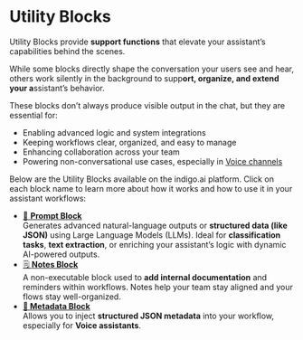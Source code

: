 # Utility Blocks

Utility Blocks provide **support functions** that elevate your assistant’s capabilities behind the scenes.

While some blocks directly shape the conversation your users see and hear, others work silently in the background to supp**ort, organize, and extend your a**ssistant’s behavior.

These blocks don’t always produce visible output in the chat, but they are essential for:

* Enabling advanced logic and system integrations
* Keeping workflows clear, organized, and easy to manage
* Enhancing collaboration across your team
* Powering non-conversational use cases, especially in [Voice channels](../../communication-channels/voice.md)

Below are the Utility Blocks available on the indigo.ai platform. Click on each block name to learn more about how it works and how to use it in your assistant workflows:

* [🧠 **Prompt Block**](prompt-block.md)\
  Generates advanced natural-language outputs or **structured data (like JSON)** using Large Language Models (LLMs). Ideal for **classification tasks**, **text extraction**, or enriching your assistant’s logic with dynamic AI-powered outputs.
* [🗒️ **Notes Block**](notes-block.md)\
  A non-executable block used to **add internal documentation** and reminders within workflows. Notes help your team stay aligned and your flows stay well-organized.
* [**🧾 Metadata Block**](metadata-block.md)\
  Allows you to inject **structured JSON metadata** into your workflow, especially for **Voice assistants**.
